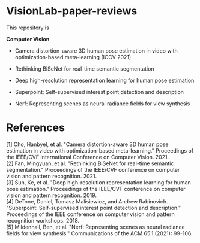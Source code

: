 # VisionLab-paper-reviews

This repository is 

**Computer Vision**  

* Camera distortion-aware 3D human pose estimation in video with optimization-based meta-learning (ICCV 2021)

* Rethinking BiSeNet for real-time semantic segmentation

* Deep high-resolution representation learning for human pose estimation

* Superpoint: Self-supervised interest point detection and description

* Nerf: Representing scenes as neural radiance fields for view synthesis

# References
[1] Cho, Hanbyel, et al. "Camera distortion-aware 3D human pose estimation in video with optimization-based meta-learning." Proceedings of the IEEE/CVF International Conference on Computer Vision. 2021.  
[2] Fan, Mingyuan, et al. "Rethinking BiSeNet for real-time semantic segmentation." Proceedings of the IEEE/CVF conference on computer vision and pattern recognition. 2021.  
[3] Sun, Ke, et al. "Deep high-resolution representation learning for human pose estimation." Proceedings of the IEEE/CVF conference on computer vision and pattern recognition. 2019.   
[4] DeTone, Daniel, Tomasz Malisiewicz, and Andrew Rabinovich. "Superpoint: Self-supervised interest point detection and description." Proceedings of the IEEE conference on computer vision and pattern recognition workshops. 2018.  
[5] Mildenhall, Ben, et al. "Nerf: Representing scenes as neural radiance fields for view synthesis." Communications of the ACM 65.1 (2021): 99-106.
